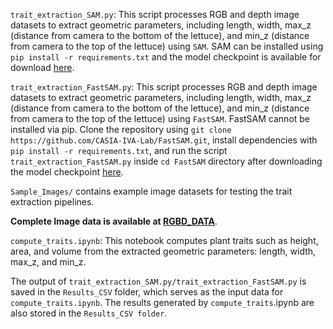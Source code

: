 `trait_extraction_SAM.py`: This script processes RGB and depth image datasets to extract geometric parameters, including length, width, max_z (distance from camera to the bottom of the lettuce), and min_z (distance from camera to the top of the lettuce) using `SAM`. SAM can be installed using `pip install -r requirements.txt` and the model checkpoint is available for download [here](https://dl.fbaipublicfiles.com/segment_anything/sam_vit_h_4b8939.pth). 

`trait_extraction_FastSAM.py`: This script processes RGB and depth image datasets to extract geometric parameters, including length, width, max_z (distance from camera to the bottom of the lettuce), and min_z (distance from camera to the top of the lettuce) using `FastSAM`. FastSAM cannot be installed via pip. Clone the repository using `git clone https://github.com/CASIA-IVA-Lab/FastSAM.git`, install dependencies with `pip install -r requirements.txt`, and run the script `trait_extraction_FastSAM.py` inside `cd FastSAM` directory after downloading the model checkpoint  [here](https://github.com/ultralytics/assets/releases/download/v8.2.0/FastSAM-s.pt).

`Sample_Images/` contains example image datasets for testing the trait extraction pipelines. 

**Complete Image data is available at [RGBD_DATA](https://zenodo.org/records/14635169?token=eyJhbGciOiJIUzUxMiJ9.eyJpZCI6ImZlZDgyZjE4LTA4ZWYtNGY5ZS1hYTc1LWM4ODI2YWVhM2RhYiIsImRhdGEiOnt9LCJyYW5kb20iOiJlZTJkZDBlOGFlYTY1YTZlODFmMTczZDNhMmI4Y2UyYiJ9.SCAFf-zoOMV9RpX4HbqEUFhDFY6GCuzOT72SycuOGTuHe-rPUdZ7ZCDELwNmKsAb_xi3Dx50OeGYsqtbtpHgmQ)**.

`compute_traits.ipynb`: This notebook computes plant traits such as height, area, and volume from the extracted geometric parameters: length, width, max_z, and min_z.

The output of `trait_extraction_SAM.py/trait_extraction_FastSAM.py` is saved in the `Results_CSV` folder, which serves as the input data for `compute_traits.ipynb`. The results generated by `compute_traits`.ipynb are also stored in the `Results_CSV folder`.
